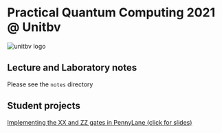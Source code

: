 # Practical Quantum Computing 2021 @ Unitbv
![unitbv logo](https://www.unitbv.ro/images/logo_ro-RO.png)

## Lecture and Laboratory notes

Please see the `notes` directory

## Student projects

<a href="https://docs.google.com/presentation/d/1_KcW7TbrfUKDQM8H7_VtffsHbgNVnuLaePEHc78WU1U/edit?usp=sharing" target="_blank">
Implementing the XX and ZZ gates in PennyLane (click for slides)</a>